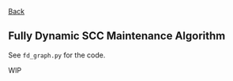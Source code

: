 [Back](../README.md)

Fully Dynamic SCC Maintenance Algorithm
----
See ```fd_graph.py``` for the code.

WIP